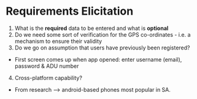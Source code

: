 # Requirements Elicitation

1. What is the **required** data to be entered and what is **optional**
2. Do we need some sort of verification for the GPS co-ordinates - i.e. a mechanism to ensure
   their validity
3. Do we go on assumption that users have previously been registered?
  * First screen comes up when app opened: enter username (email), password & ADU number
4. Cross-platform capability?
  * From research --> android-based phones most popular in SA.
